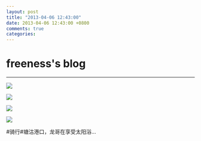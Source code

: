 ```yaml
---
layout: post
title: "2013-04-06 12:43:00"
date: 2013-04-06 12:43:00 +0800
comments: true
categories: 
---
```


# freeness's blog

----------

![](http://okqmqrbgo.bkt.clouddn.com/201304061243001.jpg)

![](http://okqmqrbgo.bkt.clouddn.com/201304061243002.jpg)

![](http://okqmqrbgo.bkt.clouddn.com/201304061243003.jpg)

![](http://okqmqrbgo.bkt.clouddn.com/201304061243004.jpg)

>
\#骑行\#塘沽港口，龙哥在享受太阳浴…